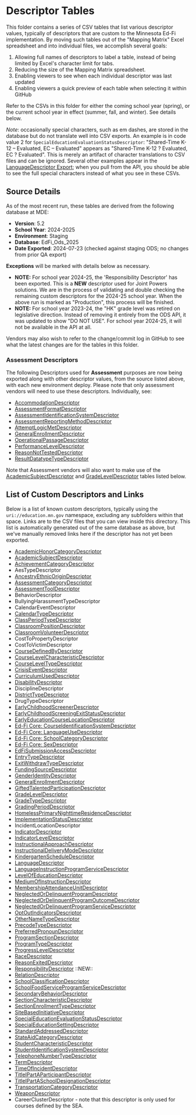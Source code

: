 # Descriptor Tables
This folder contains a series of CSV tables that list various descriptor values, typically of descriptors that are custom to the Minnesota Ed-Fi implementation. By moving such tables out of the "Mapping Matrix" Excel spreadsheet and into individual files, we accomplish several goals:
1. Allowing full names of descriptors to label a table, instead of being limited by Excel's character limit for tabs.
2. Reducing the size of the Mapping Matrix spreadsheet.
3. Enabling viewers to see when each individual descriptor was last updated
4. Enabling viewers a quick preview of each table when selecting it within GitHub

Refer to the CSVs in this folder for either the coming school year (spring), or the current school year in effect (summer, fall, and winter). See details below.

_Note_: occasionally special characters, such as em dashes, are stored in the database but do not translate well into CSV exports. An example is in code value 2 for ``SpecialEducationEvaluationStatusDescriptor``: "Shared-Time K-12 – Evaluated, EC – Evaluated" appears as "Shared-Time K-12 ? Evaluated, EC ? Evaluated". This is merely an artifact of character translations to CSV files and can be ignored. Several other examples appear in the [LanguageDescriptor Export](LanguageDescriptor.csv); when you pull from the API, you should be able to see the full special characters instead of what you see in these CSVs.

## Source Details
As of the most recent run, these tables are derived from the following database at MDE:
- **Version**: 5.2
- **School Year**: 2024-2025
- **Environment**: Staging
- **Database**: EdFi_Ods_2025
- **Date Exported**: 2024-07-23 (checked against staging ODS; no changes from prior QA export)

**Exceptions** will be marked with details below as necessary.
- **NOTE:** For school year 2024-25, the 'Responsibility Descriptor' has been exported. This is a **NEW** descriptor used for Joint Powers solutions. We are in the process of validating and double checking the remaining custom descriptors for the 2024-25 school year. When the above run is marked as "Production", this process will be finished.
- **NOTE:** For school year 2023-24, the "HK" grade level was retired on legislative direction. Instead of removing it entirely from the ODS API, it was updated to show "DO NOT USE". For school year 2024-25, it will not be available in the API at all.

Vendors may also wish to refer to the change/commit log in GitHub to see what the latest changes are for the tables in this folder.

### Assessment Descriptors
The following Descriptors used for **Assessment** purposes are now being exported along with other descriptor values, from the source listed above, with each new environment deploy. Please note that only assessment vendors will need to use these descriptors. Individually, see:
- [AccommodationDescriptor](AccommodationDescriptor.csv)
- [AssessmentFormatDescriptor](AssessmentFormatDescriptor.csv)
- [AssessmentIdentificationSystemDescriptor](AssessmentIdentificationSystemDescriptor.csv)
- [AssessmentReportingMethodDescriptor](AssessmentReportingMethodDescriptor.csv)
- [AttemptLogicMetDescriptor](AttemptLogicMetDescriptor.csv)
- [GeneralEnrollmentDescriptor](GeneralEnrollmentDescriptor.csv)
- [OperationalPassageDescriptor](OperationalPassageDescriptor.csv)
- [PerformanceLevelDescriptor](PerformanceLevelDescriptor.csv)
- [ReasonNotTestedDescriptor](ReasonNotTestedDescriptor.csv)
- [ResultDatatypeTypeDescriptor](ResultDatatypeTypeDescriptor.csv)

Note that Assessment vendors will also want to make use of the [AcademicSubjectDescriptor](AcademicSubjectDescriptor.csv) and [GradeLevelDescriptor](GradeLevelDescriptor.csv) tables listed below.


## List of Custom Descriptors and Links
Below is a list of known custom descriptors, typically using the ```uri://education.mn.gov``` namespace, excluding any subfolders within that space. Links are to the CSV files that you can view inside this directory. This list is automatically generated out of the same database as above, but we've manually removed links here if the descriptor has not yet been exported.
- [AcademicHonorCategoryDescriptor](AcademicHonorCategoryDescriptor.csv)
- [AcademicSubjectDescriptor](AcademicSubjectDescriptor.csv)
- [AchievementCategoryDescriptor](AchievementCategoryDescriptor.csv)
- AesTypeDescriptor
- [AncestryEthnicOriginDescriptor](AncestryEthnicOriginDescriptor.csv)
- [AssessmentCategoryDescriptor](AssessmentCategoryDescriptor.csv)
- [AssessmentToolDescriptor](AssessmentToolDescriptor.csv)
- BehaviorDescriptor
- BullyingHarassmentTypeDescriptor
- CalendarEventDescriptor
- [CalendarTypeDescriptor](CalendarTypeDescriptor.csv)
- [ClassPeriodTypeDescriptor](ClassPeriodTypeDescriptor.csv)
- [ClassroomPositionDescriptor](ClassroomPositionDescriptor.csv)
- [ClassroomVolunteerDescriptor](ClassroomVolunteerDescriptor.csv)
- CostToPropertyDescriptor
- CostToVictimDescriptor
- [CourseDefinedByDescriptor](CourseDefinedByDescriptor.csv)
- [CourseLevelCharacteristicDescriptor](CourseLevelCharacteristicDescriptor.csv)
- [CourseLevelTypeDescriptor](CourseLevelTypeDescriptor.csv)
- [CrisisEventDescriptor](CrisisEventDescriptor.csv)
- [CurriculumUsedDescriptor](CurriculumUsedDescriptor.csv)
- [DisabilityDescriptor](DisabilityDescriptor.csv)
- DisciplineDescriptor
- [DistrictTypeDescriptor](DistrictTypeDescriptor.csv)
- DrugTypeDescriptor
- [EarlyChildhoodScreenerDescriptor](EarlyChildhoodScreenerDescriptor.csv)
- [EarlyChildhoodScreeningExitStatusDescriptor](EarlyChildhoodScreeningExitStatusDescriptor.csv)
- [EarlyEducationCourseLocationDescriptor](EarlyEducationCourseLocationDescriptor.csv)
- [Ed-Fi Core: CourseIdentificationSystemDescriptor](CourseIdentificationSystemDescriptor.csv)
- [Ed-Fi Core: LanguageUseDescriptor](LanguageUseDescriptor.csv)
- [Ed-Fi Core: SchoolCategoryDescriptor](SchoolCategoryDescriptor.csv)
- [Ed-Fi Core: SexDescriptor](SexDescriptor.csv)
- [EdFiSubmissionAccessDescriptor](EdFiSubmissionAccessDescriptor.csv)
- [EntryTypeDescriptor](EntryTypeDescriptor.csv)
- [ExitWithdrawTypeDescriptor](ExitWithdrawTypeDescriptor.csv)
- [FundingSourceDescriptor](FundingSourceDescriptor.csv)
- [GenderIdentityDescriptor](GenderIdentityDescriptor.csv)
- [GeneralEnrollmentDescriptor](GeneralEnrollmentDescriptor.csv)
- [GiftedTalentedParticipationDescriptor](GiftedTalentedParticipationDescriptor.csv)
- [GradeLevelDescriptor](GradeLevelDescriptor.csv)
- [GradeTypeDescriptor](GradeTypeDescriptor.csv)
- [GradingPeriodDescriptor](GradingPeriodDescriptor.csv)
- [HomelessPrimaryNighttimeResidenceDescriptor](HomelessPrimaryNighttimeResidenceDescriptor.csv)
- [ImplementationStatusDescriptor](ImplementationStatusDescriptor.csv)
- IncidentLocationDescriptor
- [IndicatorDescriptor](IndicatorDescriptor.csv)
- [IndicatorLevelDescriptor](IndicatorLevelDescriptor.csv)
- [InstructionalApproachDescriptor](InstructionalApproachDescriptor.csv)
- [InstructionalDeliveryModeDescriptor](InstructionalDeliveryModeDescriptor.csv)
- [KindergartenScheduleDescriptor](KindergartenScheduleDescriptor.csv)
- [LanguageDescriptor](LanguageDescriptor.csv)
- [LanguageInstructionProgramServiceDescriptor](LanguageInstructionProgramServiceDescriptor.csv)
- [LevelOfEducationDescriptor](LevelOfEducationDescriptor.csv)
- [MediumOfInstructionDescriptor](MediumOfInstructionDescriptor.csv)
- [MembershipAttendanceUnitDescriptor](MembershipAttendanceUnitDescriptor.csv)
- [NeglectedOrDelinquentProgramDescriptor](NeglectedOrDelinquentProgramDescriptor.csv)
- [NeglectedOrDelinquentProgramOutcomeDescriptor](NeglectedOrDelinquentProgramOutcomeDescriptor.csv)
- [NeglectedOrDelinquentProgramServiceDescriptor](NeglectedOrDelinquentProgramServiceDescriptor.csv)
- [OptOutIndicatorsDescriptor](OptOutIndicatorsDescriptor.csv)
- [OtherNameTypeDescriptor](OtherNameTypeDescriptor.csv)
- [PrecodeTypeDescriptor](PrecodeTypeDescriptor.csv)
- [PreferredPronounDescriptor](PreferredPronounDescriptor.csv)
- [ProgramSectionDescriptor](ProgramSectionDescriptor.csv)
- [ProgramTypeDescriptor](ProgramTypeDescriptor.csv)
- [ProgressLevelDescriptor](ProgressLevelDescriptor.csv)
- [RaceDescriptor](RaceDescriptor.csv)
- [ReasonExitedDescriptor](ReasonExitedDescriptor.csv)
- [ResponsibilityDescriptor](ResponsibilityDescriptor.csv) ::NEW::
- [RelationDescriptor](RelationDescriptor.csv)
- [SchoolClassificationDescriptor](SchoolClassificationDescriptor.csv)
- [SchoolFoodServiceProgramServiceDescriptor](SchoolFoodServiceProgramServiceDescriptor.csv)
- [SecondaryBehaviorDescriptor](SecondaryBehaviorDescriptor.csv)
- [SectionCharacteristicDescriptor](SectionCharacteristicDescriptor.csv)
- [SectionEnrollmentTypeDescriptor](SectionEnrollmentTypeDescriptor.csv)
- [SiteBasedInitiativeDescriptor](SiteBasedInitiativeDescriptor.csv)
- [SpecialEducationEvaluationStatusDescriptor](SpecialEducationEvaluationStatusDescriptor.csv)
- [SpecialEducationSettingDescriptor](SpecialEducationSettingDescriptor.csv)
- [StandardAddressedDescriptor](StandardAddressedDescriptor.csv)
- [StateAidCategoryDescriptor](StateAidCategoryDescriptor.csv)
- [StudentCharacteristicDescriptor](StudentCharacteristicDescriptor.csv)
- [StudentIdentificationSystemDescriptor](StudentIdentificationSystemDescriptor.csv)
- [TelephoneNumberTypeDescriptor](TelephoneNumberTypeDescriptor.csv)
- [TermDescriptor](TermDescriptor.csv)
- [TimeOfIncidentDescriptor](TimeOfIncidentDescriptor.csv)
- [TitleIPartAParticipantDescriptor](TitleIPartAParticipantDescriptor.csv)
- [TitleIPartASchoolDesignationDescriptor](TitleIPartASchoolDesignationDescriptor.csv)
- [TransportationCategoryDescriptor](TransportationCategoryDescriptor.csv)
- [WeaponDescriptor](WeaponDescriptor.csv)
- CareerClusterDescriptor - note that this descriptor is only used for courses defined by the SEA.